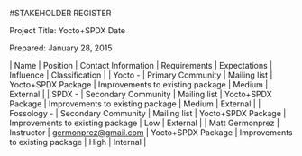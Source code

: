 #STAKEHOLDER REGISTER

Project Title:Yocto+SPDXDate
 
Prepared:January 28, 2015

| Name | Position | Contact Information | Requirements | Expectations | Influence | Classification |
| Yocto - |Primary Community | Mailing list | Yocto+SPDX Package | Improvements to existing package | Medium | External |
| SPDX -  |Secondary Community | Mailing list | Yocto+SPDX Package | Improvements to existing package | Medium | External |
| Fossology - | Secondary Community | Mailing list | Yocto+SPDX Package | Improvements to existing package | Low | External |
|Matt Germonprez | Instructor | germonprez@gmail.com | Yocto+SPDX Package | Improvements to existing package | High | Internal |

